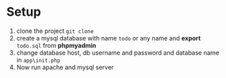 # Setup

1) clone the project `git clone `
2) create a mysql database with name `todo` or any name and **export** `todo.sql` from **phpmyadmin**
3) change database host, db username and password  and database name in `app\init.php`
4) Now run apache and mysql server
